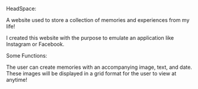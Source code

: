 HeadSpace:

A website used to store a collection of memories and experiences from my life! 

I created this website with the purpose to emulate an application like Instagram or Facebook.

Some Functions:

The user can create memories with an accompanying image, text, and date. These images will be displayed in a grid format for the user to view at anytime!
